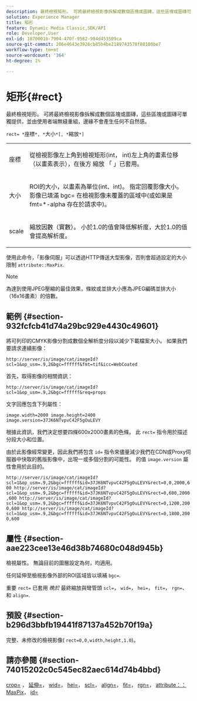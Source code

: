 ```yaml
---
description: 最終檢視矩形。 可將最終檢視影像拆解成數個區塊或圖磚，這些區塊或圖磚可單獨提供，並由使用者端無縫重組，邊緣不會產生任何不自然感。
solution: Experience Manager
title: 矩形
feature: Dynamic Media Classic,SDK/API
role: Developer,User
exl-id: 1870001b-7904-470f-9582-984d453509ca
source-git-commit: 206e4643e3926cb85b4be2189743578f88180be7
workflow-type: tm+mt
source-wordcount: '364'
ht-degree: 1%

---
```


# 矩形{#rect}

最終檢視矩形。 可將最終檢視影像拆解成數個區塊或圖磚，這些區塊或圖磚可單獨提供，並由使用者端無縫重組，邊緣不會產生任何不自然感。

`rect= *`座標`*, *`大小`*[, *`縮放`*]`

<table id="simpletable_69D112F85FA24EFCA727B398DC8ED699"> 
 <tr class="strow"> 
  <td class="stentry"> <p><span class="varname"> 座標</span> </p> </td> 
  <td class="stentry"> <p>從檢視影像左上角到檢視矩形(int， int)左上角的畫素位移（以畫素表示），在後方 <span class="varname"> 縮放</span> 「 」已套用。 </p></td> 
 </tr> 
 <tr class="strow"> 
  <td class="stentry"> <p><span class="varname"> 大小</span> </p></td> 
  <td class="stentry"> <p>ROI的大小，以畫素為單位(int、int)。 指定回覆影像大小。 影像已填滿 <span class="codeph"> bgc=</span> 在檢視影像未覆蓋的區域中(或如果是 <span class="codeph"> fmt=*-alpha</span> 存在於請求中)。 </p></td> 
 </tr> 
 <tr class="strow"> 
  <td class="stentry"> <p><span class="varname"> scale</span> </p></td> 
  <td class="stentry"> <p>縮放因數（實數）。 小於1.0的值會降低解析度，大於1.0的值會提高解析度。 </p></td> 
 </tr> 
</table>

使用此命令，「影像伺服」可以透過HTTP傳送大型影像，否則會超過設定的大小限制 `attribute::MaxPix`.

>[!NOTE]
>
>為達到使用JPEG壓縮的最佳效果，條紋或並排大小應為JPEG編碼並排大小（16x16畫素）的倍數。

## 範例 {#section-932fcfcb41d74a29bc929e4430c49601}

將可列印的CMYK影像分割成數個全解析度分段以減少下載檔案大小。 如果我們要請求連續影像：

`http://server/is/image/cat/imageId?scl=1&op_usm=.9,2&bgc=ffffff&fmt=tif&icc=WebCoated`

首先，取得影像的相關資訊：

`http://server/is/image/cat/imageId?scl=1&op_usm=.9,2&bgc=ffffff&req=props`

文字回應包含下列屬性：

`image.width=2000 image.height=2400 image.version=37JK6NTvpvC42F5gOuLEVY`

根據此資訊，我們決定想要四條600x2000畫素的色條。 此 `rect=` 指令用於描述分段大小和位置。

由於此影像經常變更，因此我們將包含 `id=` 指令來儘量減少我們在CDN或Proxy伺服器中快取的舊版影像中，出現一或多個分割的可能性。 的值 `image.version` 屬性會用於此目的。

`http://server/is/image/cat/imageId?scl=1&op_usm=.9,2&bgc=ffffff&id=37JK6NTvpvC42F5gOuLEVY&rect=0,0,2000,600 http://server/is/image/cat/imageId?scl=1&op_usm=.9,2&bgc=ffffff&id=37JK6NTvpvC42F5gOuLEVY&rect=0,600,2000,600 http://server/is/image/cat/imageId?scl=1&op_usm=.9,2&bgc=ffffff&id=37JK6NTvpvC42F5gOuLEVY&rect=0,1200,2000,600 http://server/is/image/cat/imageId?scl=1&op_usm=.9,2&bgc=ffffff&id=37JK6NTvpvC42F5gOuLEVY&rect=0,1800,2000,600`

## 屬性 {#section-aae223cee13e46d38b74680c048d945b}

檢視屬性。 無論目前的圖層設定為何，均適用。

任何延伸至檢視影像外部的ROI區域皆以填補 `bgc=`.

重要 `rect=` 已套用 *晚於* 最終縮放與彎管頭 `scl=`， `wid=`， `hei=`， `fit=`， `rgn=`、和 `align=`.

## 預設 {#section-b296d3bbfb19441f87137a452b70f19a}

完整、未修改的檢視影像( `rect=0,0,width,height,1.0`)。

## 請亦參閱 {#section-74015202c0c545ec82aec614d74b4bbd}

[crop=](../../../../../is-api/http-ref/image-serving-api-ref/c-http-protocol-reference/c-command-reference/r-crop.md#reference-6fd0f6399966446ab4425ce050572eab) ， [延伸=](../../../../../is-api/http-ref/image-serving-api-ref/c-http-protocol-reference/c-command-reference/r-extend.md#reference-7e9156beb285459d830e2d56782a74ac)， [wid=](../../../../../is-api/http-ref/image-serving-api-ref/c-http-protocol-reference/c-command-reference/r-is-http-wid.md#reference-bfeadcb67bf4485f851eb21345527e47)， [hei=](../../../../../is-api/http-ref/image-serving-api-ref/c-http-protocol-reference/c-command-reference/r-is-http-hei.md#reference-6d6f556ccc0e4b98a815e8a5c1944a96)， [scl=](../../../../../is-api/http-ref/image-serving-api-ref/c-http-protocol-reference/c-command-reference/r-scl.md#reference-b2a74e493d0d407e98fe350551ba3fcc)， [align=](../../../../../is-api/http-ref/image-serving-api-ref/c-http-protocol-reference/c-command-reference/r-align.md#reference-b7d6b87c75124d78884f916dd6544bc7)， [fit=](../../../../../is-api/http-ref/image-serving-api-ref/c-http-protocol-reference/c-command-reference/r-fit.md#reference-f11bff6d93d143d6b135de3a923bc989)， [rgn=](../../../../../is-api/http-ref/image-serving-api-ref/c-http-protocol-reference/c-command-reference/r-rgn.md#reference-daa9b80e0d8c4b1aa67d116b578d592f)， [attribute：：MaxPix](../../../../../is-api/image-catalog/image-serving-api-ref/c-image-catalog-reference/c-attributes-reference/r-maxpix.md#reference-e167d396ac794079ba8b5e6eb16eeda5)， [id=](../../../../../is-api/http-ref/image-serving-api-ref/c-http-protocol-reference/c-command-reference/r-id.md#reference-60661184deb3420998779724244fcfa0)
